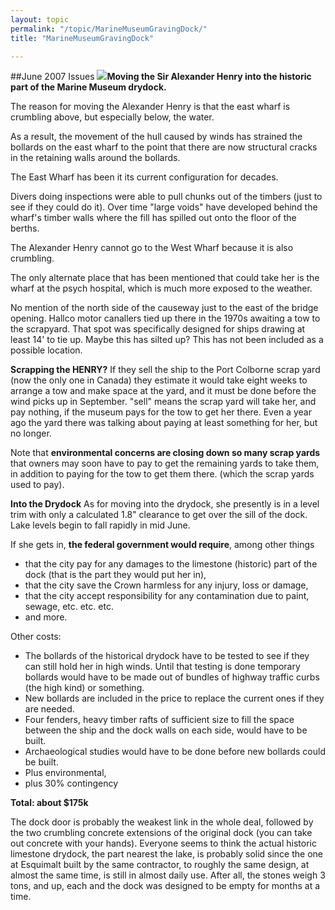 ```yaml
---
layout: topic
permalink: "/topic/MarineMuseumGravingDock/"
title: "MarineMuseumGravingDock"

---
```


##June 2007 Issues
<img src="http://k7waterfront.org/Images/MarineMuseumDockWharfs.jpg" class="image1px floatleft"><strong>Moving the Sir Alexander Henry into the historic part of the Marine Museum drydock.</strong>

The reason for moving the Alexander Henry is that the east wharf is crumbling above, but especially below, the water.

As a result, the movement of the hull caused by winds has strained the bollards on the east wharf to the point that there are now structural cracks in the retaining walls around the bollards.

The East Wharf has been it its current configuration for decades.

Divers doing inspections were able to pull chunks out of the timbers (just to see if they could do it).  Over time "large voids" have developed behind the wharf's timber walls where the fill has spilled out onto the floor of the berths.

The Alexander Henry cannot go to the West Wharf because it is also crumbling.

The only alternate place that has been mentioned that could take her is the wharf at the psych hospital, which is much more exposed to the weather.

No mention of the north side of the causeway just to the east of the bridge opening.  Hallco motor canallers tied up there in the 1970s awaiting a tow to the scrapyard.  That spot was specifically designed for ships drawing at least 14' to tie up.  Maybe this has silted up?  This has not been included as a possible location.

<div class="sidebar">
<strong>Scrapping the HENRY?</strong>
If they sell the ship to the Port Colborne scrap yard (now the only one in Canada) they estimate it would take eight weeks to arrange a tow and make space at the yard, and it must be done before the wind picks up in September.  "sell" means the scrap yard will take her, and pay nothing, if the museum pays for the tow to get her there.  Even a year ago the yard there was talking about paying at least something for her, but no longer.

Note that <strong>environmental concerns are closing down so many scrap yards</strong> that owners may soon have to pay to get the remaining yards to take them, in addition to paying for the tow to get them there. (which the scrap yards used to pay).</div>

<strong>Into the Drydock</strong>
As for moving into the drydock, she presently is in a level trim with only a calculated 1.8" clearance to get over the sill of the dock.  Lake levels begin to fall rapidly in mid June.

If she gets in, <strong>the federal government would require</strong>, among other things
<ul>
<li>that the city pay for any damages to the limestone (historic) part of the dock (that is the part they would put her in),
<li>that the city save the Crown harmless for any injury, loss or damage,
<li>that the city accept responsibility for any contamination due to paint, sewage, etc.  etc.  etc.
<li>and more.
</ul>

Other costs:
<ul>
<li>The bollards of the historical drydock have to be tested to see if they can still hold her in high winds.  Until that testing is done temporary bollards would have to be made out of bundles of highway traffic curbs (the high kind) or something.
<li>New bollards are included in the price to replace the current ones if they are needed.
<li>Four fenders, heavy timber rafts of sufficient size to fill the space between the ship and the dock walls on each side, would have to be built.
<li>Archaeological studies would have to be done before new bollards could be built.
<li>Plus environmental,
<li>plus 30% contingency
</ul>

<strong>Total: about $175k</strong>

The dock door is probably the weakest link in the whole deal, followed by the two crumbling concrete extensions of the original dock (you can take out concrete with your hands).  Everyone seems to think the actual historic limestone drydock, the part nearest the lake, is probably solid since the one at Esquimalt built by the same contractor, to roughly the same design, at almost the same time, is still in almost daily use. After all, the stones weigh 3 tons, and up, each and the dock was designed to be empty for months at a time.

